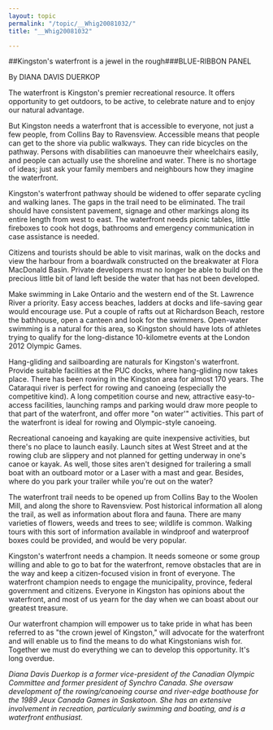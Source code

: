 ```yaml
---
layout: topic
permalink: "/topic/__Whig20081032/"
title: "__Whig20081032"

---
```


##Kingston's waterfront is a jewel in the rough###BLUE-RIBBON PANEL

By DIANA DAVIS DUERKOP

<div class="column2">

The waterfront is Kingston's premier recreational resource. It offers opportunity to get outdoors, to be active, to celebrate nature and to enjoy our natural advantage.

But Kingston needs a waterfront that is accessible to everyone, not just a few people, from Collins Bay to Ravensview. Accessible means that people can get to the shore via public walkways. They can ride bicycles on the pathway. Persons with disabilities can manoeuvre their wheelchairs easily, and people can actually use the shoreline and water. There is no shortage of ideas; just ask your family members and neighbours how they imagine the waterfront.

Kingston's waterfront pathway should be widened to offer separate cycling and walking lanes. The gaps in the trail need to be eliminated. The trail should have consistent pavement, signage and other markings along its entire length from west to east. The waterfront needs picnic tables, little fireboxes to cook hot dogs, bathrooms and emergency communication in case assistance is needed.

Citizens and tourists should be able to visit marinas, walk on the docks and view the harbour from a boardwalk constructed on the breakwater at Flora MacDonald Basin. Private developers must no longer be able to build on the precious little bit of land left beside the water that has not been developed.

Make swimming in Lake Ontario and the western end of the St. Lawrence River a priority. Easy access beaches, ladders at docks and life-saving gear would encourage use. Put a couple of rafts out at Richardson Beach, restore the bathhouse, open a canteen and look for the swimmers. Open-water swimming is a natural for this area, so Kingston should have lots of athletes trying to qualify for the long-distance 10-kilometre events at the London 2012 Olympic Games.

Hang-gliding and sailboarding are naturals for Kingston's waterfront. Provide suitable facilities at the PUC docks, where hang-gliding now takes place. There has been rowing in the Kingston area for almost 170 years. The Cataraqui river is perfect for rowing and canoeing (especially the competitive kind). A long competition course and new, attractive easy-to-access facilities, launching ramps and parking would draw more people to that part of the waterfront, and offer more "on water'" activities. This part of the waterfront is ideal for rowing and Olympic-style canoeing.

Recreational canoeing and kayaking are quite inexpensive activities, but there's no place to launch easily. Launch sites at West Street and at the rowing club are slippery and not planned for getting underway in one's canoe or kayak. As well, those sites aren't designed for trailering a small boat with an outboard motor or a Laser with a mast and gear. Besides, where do you park your trailer while you're out on the water?

The waterfront trail needs to be opened up from Collins Bay to the Woolen Mill, and along the shore to Ravensview. Post historical information all along the trail, as well as information about flora and fauna. There are many varieties of flowers, weeds and trees to see; wildlife is common. Walking tours with this sort of information available in windproof and waterproof boxes could be provided, and would be very popular.

Kingston's waterfront needs a champion. It needs someone or some group willing and able to go to bat for the waterfront, remove obstacles that are in the way and keep a citizen-focused vision in front of everyone. The waterfront champion needs to engage the municipality, province, federal government and citizens. Everyone in Kingston has opinions about the waterfront, and most of us yearn for the day when we can boast about our greatest treasure.

Our waterfront champion will empower us to take pride in what has been referred to as "the crown jewel of Kingston," will advocate for the waterfront and will enable us to find the means to do what Kingstonians wish for. Together we must do everything we can to develop this opportunity. It's long overdue.

<em>Diana Davis Duerkop is a former vice-president of the Canadian Olympic Committee and former president of Synchro Canada. She oversaw development of the rowing/canoeing course and river-edge boathouse for the 1989 Jeux Canada Games in Saskatoon. She has an extensive involvement in recreation, particularly swimming and boating, and is a waterfront enthusiast.</em>

</div>

